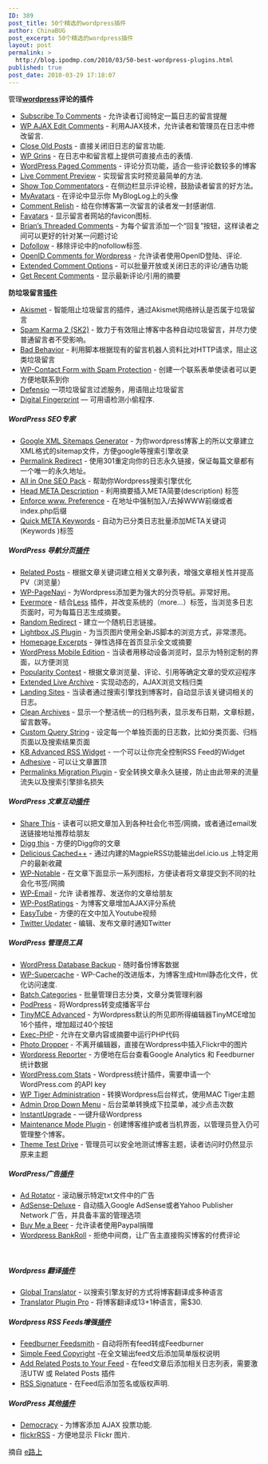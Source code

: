 ```yaml
---
ID: 389
post_title: 50个精选的wordpress插件
author: ChinaBUG
post_excerpt: 50个精选的wordpress插件
layout: post
permalink: >
  http://blog.ipodmp.com/2010/03/50-best-wordpress-plugins.html
published: true
post_date: 2010-03-29 17:18:07
---
```

管理<a href="http://eroading.com/articles/tag/wordpress" target="_blank"><strong>wordpress</strong></a><strong>评论的插件</strong>
<ul>
	<li><a href="http://txfx.net/code/wordpress/subscribe-to-comments/">Subscribe To Comments</a> - 允许读者订阅特定一篇日志的留言提醒</li>
	<li><a href="http://www.raproject.com/wordpress/wp-ajax-edit-comments/">WP AJAX Edit Comments</a> - 利用AJAX技术，允许读者和管理员在日志中修改留言.</li>
	<li><a href="http://wordpress.org/extend/plugins/close-old-posts/">Close Old Posts</a> - 直接关闭旧日志的留言功能.</li>
	<li><a href="http://alexking.org/projects/wordpress/readme?project=wp-grins">WP Grins</a> - 在日志中和留言框上提供可直接点击的表情.</li>
	<li><a href="http://www.keyvan.net/code/paged-comments/">WordPress Paged Comments</a> - 评论分页功能，适合一些评论数较多的博客</li>
	<li><a href="http://dev.wp-plugins.org/wiki/LiveCommentPreview">Live Comment Preview</a> - 实现留言实时预览最简单的方法.</li>
	<li><a href="http://www.pfadvice.com/wordpress-plugins/show-top-commentators/">Show Top Commentators</a> - 在侧边栏显示评论榜，鼓励读者留言的好方法。</li>
	<li><a href="http://www.napolux.com/2006/12/14/myavatars-a-wordpress-plugin-for-mybloglog/">MyAvatars</a> - 在评论中显示你 MyBlogLog上的头像</li>
	<li><a href="http://www.justinshattuck.com/2007/03/19/comment-relish-wordpress-plugin">Comment Relish</a> - 给在你博客第一次留言的读者发一封感谢信.</li>
	<li><a href="http://dev.wp-plugins.org/wiki/favatars">Favatars</a> - 显示留言者网站的favicon图标.</li>
	<li><a href="http://meidell.dk/archives/2006/12/19/brians-threaded-comments-159/">Brian’s Threaded Comments</a> - 为每个留言添加一个“回复”按钮，这样读者之间可以更好的针对某一问题讨论</li>
	<li><a href="http://www.semiologic.com/software/wp-fixes/dofollow/">Dofollow</a> - 移除评论中的nofollow标签.</li>
	<li><a href="http://the-notebook.org/12/01/2006/openid-comments-for-wordpress/">OpenID Comments for Wordpress</a> - 允许读者使用OpenID登陆、评论.</li>
	<li><a href="http://beingmrkenny.co.uk/wordpress/plugins/extended-comment-options/">Extended Comment Options</a> - 可以批量开放或关闭日志的评论/通告功能</li>
	<li><a href="http://blog.jodies.de/archiv/2004/11/13/recent-comments/">Get Recent Comments</a> - 显示最新评论/引用的摘要</li>
</ul>
<strong>
防垃圾留言</strong><a href="http://eroading.com/articles/tag/插件" target="_blank"><strong>插件</strong></a>
<ul>
	<li><a href="http://akismet.com/">Akismet</a> - 智能阻止垃圾留言的插件，通过Akismet网络辨认是否属于垃圾留言</li>
	<li><a href="http://unknowngenius.com/blog/wordpress/spam-karma/">Spam Karma 2 (SK2)</a> - 致力于有效阻止博客中各种自动垃圾留言，并尽力使普通留言者不受影响。</li>
	<li><a href="http://www.homelandstupidity.us/software/bad-behavior/">Bad Behavior</a> - 利用脚本根据现有的留言机器人资料比对HTTP请求，阻止这类垃圾留言</li>
	<li><a href="http://www.douglaskarr.com/projects/wp-contactform/">WP-Contact Form with Spam Protection</a> - 创建一个联系表单使读者可以更方便地联系到你</li>
	<li><a href="http://defensio.com/">Defensio</a> 一项垃圾留言过滤服务，用语阻止垃圾留言</li>
	<li><a href="http://www.maxpower.ca/wordpress-plugin-digital-fingerprint-detecting-content-theft/2006/09/25/#intro">Digital Fingerprint</a> — 可用语检测小偷程序.</li>
</ul>
<h5>WordPress SEO专家</h5>
<ul>
	<li><a href="http://www.arnebrachhold.de/projects/wordpress-plugins/google-xml-sitemaps-generator/">Google XML Sitemaps Generator</a> - 为你wordpress博客上的所以文章建立XML格式的sitemap文件，方便google等搜索引擎收录</li>
	<li><a href="http://fucoder.com/code/permalink-redirect/">Permalink Redirect</a> - 使用301重定向你的日志永久链接，保证每篇文章都有一个唯一的永久地址。</li>
	<li><a href="http://wp.uberdose.com/2007/03/24/all-in-one-seo-pack/">All in One SEO Pack</a> - 帮助你Wordpress搜索引擎优化</li>
	<li><a href="http://guff.szub.net/head-meta-description/">Head META Description</a> - 利用摘要插入META简要(description) 标签</li>
	<li><a href="http://txfx.net/code/wordpress/enforce-www-preference/">Enforce www. Preference</a> - 在地址中强制加入/去掉WWW前缀或者index.php后缀</li>
	<li><a href="http://www.quickonlinetips.com/archives/quick-meta-keywords-wordpress-plugin/">Quick META Keywords</a> - 自动为已分类日志批量添加META关键词(Keywords )标签</li>
</ul>
<h5>WordPress 导航分页<a href="http://eroading.com/articles/tag/插件" target="_blank">插件</a></h5>
<ul>
	<li><a href="http://wasabi.pbwiki.com/Related%20Entries">Related Posts</a> - 根据文章关键词建立相关文章列表，增强文章相关性并提高PV（浏览量）</li>
	<li><a href="http://www.lesterchan.net/wordpress/readme/wp-pagenavi.html">WP-PageNavi</a> - 为Wordpress添加更为强大的分页导航。非常好用。</li>
	<li><a href="http://www.thunderguy.com/semicolon/wordpress/evermore-wordpress-plugin/">Evermore</a> - 结合<a href="http://www.thunderguy.com/semicolon/wordpress/less-wordpress-plugin/">Less</a> 插件，并改变系统的（more…）标签，当浏览多日志页面时，可为每篇日志生成摘要。</li>
	<li><a href="http://wordpress.org/extend/plugins/random-redirect/">Random Redirect</a> - 建立一个随机日志链接。</li>
	<li><a href="http://www.4mj.it/lightbox-js-v20-wordpress/">Lightbox JS Plugin</a> - 为当页图片使用全新JS脚本的浏览方式，非常漂亮。</li>
	<li><a href="http://www.dailyblogtips.com/homepage-excerpts-wordpress-plugin/">Homepage Excerpts</a> - 弹性选择在首页显示全文或摘要</li>
	<li><a href="http://alexking.org/projects/wordpress/readme?project=wordpress-mobile-edition">WordPress Mobile Edition</a> - 当读者用移动设备浏览时，显示为特别定制的界面，以方便浏览</li>
	<li><a href="http://alexking.org/projects/wordpress/readme?project=popularity-contest">Popularity Contest</a> - 根据文章浏览量、评论、引用等确定文章的受欢迎程序</li>
	<li><a href="http://www.sonsofskadi.net/extended-live-archive/">Extended Live Archive</a> - 实现动态的，AJAX浏览文档归类</li>
	<li><a href="http://theundersigned.net/2006/06/landing-sites-11">Landing Sites</a> - 当读者通过搜索引擎找到博客时，自动显示该关键词相关的日志。</li>
	<li><a href="http://sporadicnonsense.com/index.php/2005/04/28/clean-archives-plug-in/">Clean Archives</a> - 显示一个整洁统一的归档列表，显示发布日期，文章标题，留言数等。</li>
	<li><a href="http://www.dailyblogtips.com/best-wordpress-plugins-custom-query-string/">Custom Query String</a> - 设定每一个单独页面的日志数，比如分类页面、归档页面以及搜索结果页面</li>
	<li><a href="http://adambrown.info/b/widgets/category/kb-advanced-rss/">KB Advanced RSS Widget</a> - 一个可以让你完全控制RSS Feed的Widget</li>
	<li><a href="http://wp-plugins.net/plugin/Adhesive/#plugin_63">Adhesive</a> - 可以让文章置顶</li>
	<li><a href="http://www.deanlee.cn/wordpress/permalinks-migration-plugin/">Permalinks Migration Plugin</a> - 安全转换文章永久链接，防止由此带来的流量流失以及搜索引擎排名损失</li>
</ul>
<h5>WordPress 文章互动<a href="http://eroading.com/articles/tag/插件" target="_blank">插件</a></h5>
<ul>
	<li><a href="http://sharethis.com/publisher?type=wpplugin">Share This</a> - 读者可以把文章加入到各种社会化书签/网摘，或者通过email发送链接地址推荐给朋友</li>
	<li><a href="http://www.aviransplace.com/index.php/digg-this-wordpress-plugin/http://www.aviransplace.com/index.php/digg-this-wordpress-plugin/">Digg this</a> - 方便的Digg你的文章</li>
	<li><a href="http://www.jcraveiro.com/v3/projectos/delicious-cached-pp/">Delicious Cached++</a> - 通过内建的MagpieRSS功能输出del.icio.us 上特定用户的最新收藏</li>
	<li><a href="http://www.calevans.com/view.php/page/notable">WP-Notable</a> - 在文章下面显示一系列图标，方便读者将文章提交到不同的社会化书签/网摘</li>
	<li><a href="http://www.lesterchan.net/wordpress/readme/wp-email.html">WP-Email</a> - 允许 读者推荐、发送你的文章给朋友</li>
	<li><a href="http://www.lesterchan.net/wordpress/readme/wp-postratings.html">WP-PostRatings</a> - 为博客文章增加AJAX评分系统</li>
	<li><a href="http://www.ejump.co.uk/wordpress/easytube-plugin-for-wordpress/">EasyTube</a> - 方便的在文中加入Youtube视频</li>
	<li><a href="http://blog.victoriac.net/blog/twitter-updater">Twitter Updater</a> - 编辑、发布文章时通知Twitter</li>
</ul>
<h5>WordPress 管理员工具</h5>
<ul>
	<li><a href="http://www.ilfilosofo.com/blog/wp-db-backup">WordPress Database Backup</a> - 随时备份博客数据</li>
	<li><a href="http://ocaoimh.ie/wp-super-cache/">WP-Supercache</a> - WP-Cache的改进版本，为博客生成Html静态化文件，优化访问速度.</li>
	<li><a href="http://robm.me.uk/projects/plugins/wordpress/batch-categories/">Batch Categories</a> - 批量管理日志分类，文章分类管理利器</li>
	<li><a href="http://www.mightyseek.com/podpress/">PodPress</a> - 将Wordpress转变成播客平台</li>
	<li><a href="http://www.laptoptips.ca/projects/tinymce-advanced/">TinyMCE Advanced</a> - 为Wordpress默认的所见即所得编辑器TinyMCE增加16个插件，增加超过40个按钮</li>
	<li><a href="http://bluesome.net/post/2005/08/18/50/">Exec-PHP</a> - 允许在文章内容或摘要中运行PHP代码</li>
	<li><a href="http://www.photodropper.com/">Photo Dropper</a> - 不离开编辑器，直接在Wordpress中插入Flickr中的图片</li>
	<li><a href="http://tantannoodles.com/toolkit/wordpress-reports/">Wordpress Reporter</a> - 方便地在后台查看Google Analytics 和 Feedburner统计数据</li>
	<li><a href="http://wordpress.org/extend/plugins/stats/">WordPress.com Stats</a> - Wordpress统计插件，需要申请一个WordPress.com 的API key</li>
	<li><a href="http://orderedlist.com/wordpress-plugins/wp-tiger-administration/">WP Tiger Administration</a> - 转换Wordpress后台样式，使用MAC Tiger主题</li>
	<li><a href="http://frenchfragfactory.net/ozh/my-projects/wordpress-admin-menu-drop-down-css/">Admin Drop Down Menu</a> - 后台菜单转换成下拉菜单，减少点击次数</li>
	<li><a href="http://www.zirona.com/software/wordpress-instant-upgrade/">InstantUpgrade</a> - 一键升级Wordpress</li>
	<li><a href="http://sw-guide.de/wordpress/plugins/maintenance-mode/">Maintenance Mode Plugin</a> - 创建博客维护或者当机界面，以管理员登入仍可管理整个博客。</li>
	<li><a href="http://www.prelovac.com/vladimir/wordpress-plugins/theme-test-drive">Theme Test Drive</a> - 管理员可以安全地测试博客主题，读者访问时仍然显示原来主题</li>
</ul>
<h5>WordPress广告<a href="http://eroading.com/articles/tag/插件" target="_blank">插件</a></h5>
<ul>
	<li><a href="http://blog.taragana.com/index.php/archive/wordpress-plugin-adrotator-rotate-your-ads-including-adsense-dynamically/2/">Ad Rotator</a> - 滚动展示特定txt文件中的广告</li>
	<li><a href="http://www.acmetech.com/blog/adsense-deluxe/">AdSense-Deluxe</a> - 自动插入Google AdSense或者Yahoo Publisher Network 广告，并具备丰富的管理选项</li>
	<li><a href="http://www.blogclout.com/blog/goodies/buy-me-a-beer-paypal-donation-plugin/">Buy Me a Beer</a> - 允许读者使用Paypal捐赠</li>
	<li><a href="http://www.wpbankroll.com/">Wordpress BankRoll</a> - 拒绝中间商，让广告主直接购买博客的付费评论</li>
</ul>
 
<h5>Wordpress 翻译<a href="http://eroading.com/articles/tag/插件" target="_blank">插件</a></h5>
<ul>
	<li><a href="http://www.nothing2hide.net/blog/wp-plugins/wordpress-global-translator-plugin/">Global Translator</a> - 以搜索引擎友好的方式将博客翻译成多种语言</li>
	<li><a href="http://www.taragana.com/products/translator-plugin-pro">Translator Plugin Pro</a> - 将博客翻译成13+1种语言，需$30.</li>
</ul>
<h5>Wordpress RSS Feeds增强<a href="http://eroading.com/articles/tag/插件" target="_blank">插件</a></h5>
<ul>
	<li><a href="http://www.feedburner.com/fb/a/help/wordpress_quickstart">Feedburner Feedsmith</a> - 自动将所有feed转成Feedburner </li>
	<li><a href="http://www.quickonlinetips.com/archives/simple-feed-copyright-wordpress-plugin/">Simple Feed Copyright</a> -在全文输出feed文后添加简单版权说明</li>
	<li><a href="http://www.solo-technology.com/apps.html#related_posts">Add Related Posts to Your Feed</a> - 在feed文章后添加相关日志列表，需要激活UTW 或 Related Posts 插件</li>
	<li><a href="http://www.smackfoo.com/plugins/sig2feed/">RSS Signature</a> - 在Feed后添加签名或版权声明.</li>
</ul>
<h5>WordPress 其他<a href="http://eroading.com/articles/tag/插件" target="_blank">插件</a></h5>
<ul>
	<li><a href="http://blog.jalenack.com/archives/democracy/">Democracy</a> - 为博客添加 AJAX 投票功能.</li>
	<li><a href="http://eightface.com/wordpress/flickrrss/">flickrRSS</a> - 方便地显示 Flickr 图片.</li>
</ul>
摘自 <a href="http://eroading.com/tools/some-best-wordpress-plugins" target="_blank">e路上</a>